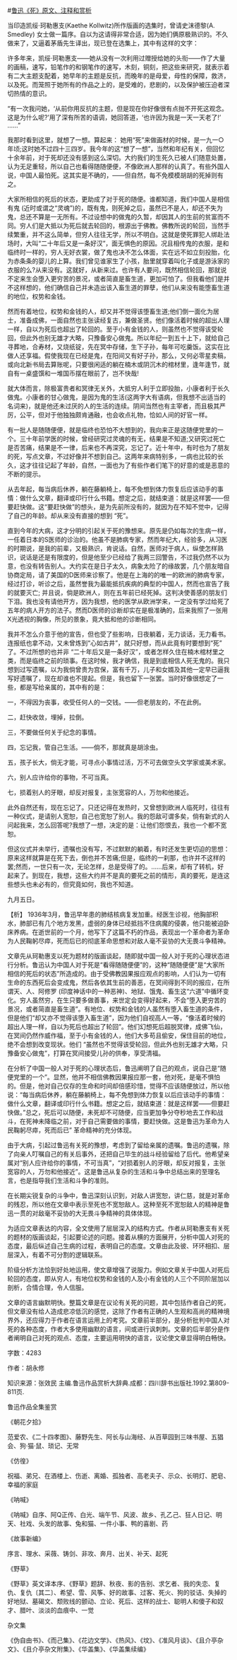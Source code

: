 #[鲁迅《死》原文、注释和赏析](https://www.vrrw.net/wx/9809.html)

当印造凯绥·珂勒惠支(Kaethe Kollwitz)所作版画的选集时，曾请史沫德黎(A. Smedley) 女士做一篇序。自以为这请得非常合适，因为她们俩原极熟识的。不久做来了，又逼着茅盾先生译出，现已登在选集上，其中有这样的文字：

许多年来，凯绥·珂勒惠支——她从没有一次利用过赠授给她的头衔——作了大量的画稿，速写，铅笔作的和钢笔作的速写，木刻，铜刻，把这些来研究，就表示着有二大主题支配着，她早年的主题是反抗，而晚年的是母爱，母性的保障，救济，以及死。而笼照于她所有的作品之上的，是受难的，悲剧的，以及保护被压迫者深切热情的意识。

“有一次我问她，‘从前你用反抗的主题，但是现在你好像很有点抛不开死这观念。这是为什么呢?’用了深有所苦的语调，她回答道，‘也许因为我是一天一天老了!’ ……”

我那时看到这里，就想了一想。算起来： 她用“死”来做画材的时候，是一九一○年顷;这时她不过四十三四岁。我今年的这“想了一想”，当然和年纪有关，但回忆十余年前，对于死却还没有感到这么深切。大约我们的生死久已被人们随意处置，认为无足重轻，所以自己也看得随随便便，不像欧洲人那样的认真了。有些外国人说，中国人最怕死。这其实是不确的，——但自然，每不免模模胡胡的死掉则有之。

大家所相信的死后的状态，更助成了对于死的随便。谁都知道，我们中国人是相信有鬼 (近时或谓之“灵魂”)的，既有鬼，则死掉之后，虽然已不是人，却还不失为鬼，总还不算是一无所有。不过设想中的做鬼的久暂，却因其人的生前的贫富而不同。穷人们是大抵以为死后就去轮回的，根源出于佛教。佛教所说的轮回，当然手续繁重，并不这么简单，但穷人往往无学，所以不明白。这就是使死罪犯人绑赴法场时，大叫“二十年后又是一条好汉”，面无惧色的原因。况且相传鬼的衣服，是和临终时一样的，穷人无好衣裳，做了鬼也决不怎么体面，实在远不如立刻投胎，化为赤条条的婴儿的上算。我们曾见谁家生了小孩，胎里就穿着叫化子或是游泳家的衣服的么?从来没有。这就好，从新来过。也许有人要问，既然相信轮回，那就说不定来生会堕入更穷苦的景况，或者简直是畜生道，更加可怕了。但我看他们是并不这样想的，他们确信自己并未造出该入畜生道的罪孽，他们从来没有能堕畜生道的地位，权势和金钱。

然而有着地位，权势和金钱的人，却又并不觉得该堕畜生道;他们倒一面化为居士，准备成佛，一面自然也主张读经复古，兼做圣贤。他们像活着时候的超出人理一样，自以为死后也超出了轮回的。至于小有金钱的人，则虽然也不觉得该受轮回，但此外也别无雄才大略，只豫备安心做鬼。所以年纪一到五十上下，就给自己寻葬地，合寿材，又烧纸锭，先在冥中存储，生下子孙，每年可吃羹饭。这实在比做人还享福。假使我现在已经是鬼，在阳间又有好子孙，那么，又何必零星卖稿，或向北新书局去算账呢，只要很闲适的躺在楠木或阴沉木的棺材里，逢年逢节，就自有一桌盛馔和一堆国币摆在眼前了，岂不快哉!

就大体而言，除极富贵者和冥律无关外，大抵穷人利于立即投胎，小康者利于长久做鬼。小康者的甘心做鬼，是因为鬼的生活(这两字大有语病，但我想不出适当的名词来)，就是他还未过厌的人的生活的连续。阴间当然也有主宰者，而且极其严厉，公平，但对于他独独颇肯通融，也会收点礼物，恰如人间的好官一样。

有一批人是随随便便，就是临终也恐怕不大想到的，我向来正是这随便党里的一个。三十年前学医的时候，曾经研究过灵魂的有无，结果是不知道;又研究过死亡是否苦痛，结果是不一律，后来也不再深究，忘记了。近十年中，有时也为了朋友的死，写点文章，不过好像并不想到自己。这两年来病特别多，一病也比较的长久，这才往往记起了年龄，自然，一面也为了有些作者们笔下的好意的或是恶意的不断的提示。

从去年起，每当病后休养，躺在藤躺椅上，每不免想到体力恢复后应该动手的事情：做什么文章，翻译或印行什么书籍。想定之后，就结束道：就是这样罢——但要赶快做。这“要赶快做”的想头，是为先前所没有的，就因为在不知不觉中，记得了自己的年龄。却从来没有直接的想到 “死”。

直到今年的大病，这才分明的引起关于死的豫想来。原先是仍如每次的生病一样，一任着日本的S医师的诊治的。他虽不是肺病专家，然而年纪大，经验多，从习医的时期说，是我的前辈，又极熟识，肯说话。自然，医师对于病人，纵使怎样熟识，说话是还是有限度的，但是他至少已经给了我两三回警告，不过我仍然不以为意，也没有转告别人。大约实在是日子太久，病象太险了的缘故罢，几个朋友暗自协商定局，请了美国的D医师来诊察了。他是在上海的的唯一的欧洲的肺病专家，经过打诊，听诊之后，虽然誉我为最能抵抗疾病的典型的中国人，然而也宣告了我的就要灭亡; 并且说，倘是欧洲人，则在五年前已经死掉。这判决使善感的朋友们下泪。我也没有请他开方，因为我想，他的医学从欧洲学来，一定没有学过给死了五年的病人开方的法子。然而D医师的诊断却实在是极准确的，后来我照了一张用X光透视的胸像，所见的景象，竟大抵和他的诊断相同。

我并不怎么介意于他的宣告，但也受了些影响，日夜躺着，无力谈话，无力看书。连报纸也拿不动，又未曾炼到“心如古井”，就只好想，而从此竟有时要想到“死” 了。不过所想的也并非 “二十年后又是一条好汉”，或者怎样久住在楠木棺材里之类，而是临终之前的琐事。在这时候，我才确信，我是到底相信人死无鬼的。我只想到过写遗嘱，以为我倘曾贵为宫保，富有千万，儿子和女婿及其他一定早已逼我写好遗嘱了，现在却谁也不提起。但是，我也留下一张罢。当时好像很想定了一些，都是写给亲属的，其中有的是：

一，不得因为丧事，收受任何人的一交钱。——但老朋友的，不在此例。

二，赶快收敛，埋掉，拉倒。

三，不要做任何关于纪念的事情。

四，忘记我，管自己生活。——倘不，那就真是胡涂虫。

五，孩子长大，倘无才能，可寻点小事情过活，万不可去做空头文学家或美术家。

六，别人应许给你的事物，不可当真。

七，损着别人的牙眼，却反对报复，主张宽容的人，万勿和他接近。

此外自然还有，现在忘记了。只还记得在发热时，又曾想到欧洲人临死时，往往有一种仪式，是请别人宽恕，自己也宽恕了别人。我的怨敌可谓多矣，倘有新式的人问起我来，怎么回答呢?我想了一想，决定的是：让他们怨恨去，我也一个都不宽恕。

但这仪式并未举行，遗嘱也没有写，不过默默的躺着，有时还发生更切迫的思想：原来这样就算是在死下去，倒也并不苦痛;但是，临终的一刹那，也许并不这样的罢;然而，一世只有一次，无论怎样，总是受得了的。……后来，却有了转机，好起来了。到现在，我想，这些大约并不是真的要死之前的情形，真的要死，是连这些想头也未必有的，但究竟如何，我也不知道。

九月五日。



【析】 1936年3月，鲁迅早年患的肺结核病复发加重。经医生诊视，他胸部积水，肺部已有几个地方发黑，虚弱的身体已经抵挡不住病魔的侵袭，他只能被迫卧床养病。在逝世前的一个月，他写下了这篇不朽的作品，表现出一个革命者为革命为人民鞠躬尽瘁，死而后已的彻底革命思想和对敌人毫不妥协的大无畏斗争精神。

文章先从珂勒惠支以死为题材的版画谈起，随即就中国一般人对于死的心理状态进行分析。鲁迅认为中国人对于死是“看得随随便便”的，这种“随随便便”是“大家所相信的死后的状态”所造成的。由于受佛教因果报应观点的影响，人们认为一切有生命的东西死后会变成鬼，然后各依其生前的善恶，在冥间得到不同的报应，在所谓天、人、阿修罗 (印度神话中的一种恶神)、地狱、饿鬼、畜生这“六道”中循环变化。穷人虽然穷，在生只要多做善事，来世定会变得好起来，不会“堕入更穷苦的景况，或者简直是畜生道”。有地位、权势和金钱的人虽然有堕入畜生道的条件，但是他们“却又亦不觉得该堕入畜生道”，因为他们自视高人一等，“像活着时候的超出人理一样，自以为死后也超出了轮回”。他们幻想死后超脱冥律，成佛飞仙，在冥间仍然作威作福，至于小有金钱的人，他们大多苟且偷安，保住目前的地位，绝不会想到改变现状。他们 “虽然也不觉得该受轮回，但此外也别无雄才大略，只豫备安心做鬼”，打算在冥间接受儿孙的供奉，享受清福。

在分析了中国一般人对于死的心理状态后，鲁迅阐明了自己的观点，说自己是“随便党里的一个”。显然，他并不相信佛教因果报应那一套，他对死，是毫不惧怕的。但是，他对自己仅存的生命和时间却倍感珍惜，觉得不应该随便放过，所以他说：“每当病后休养，躺在藤躺椅上，每不免想到体力恢复以后应该动手的事情：做什么文章，翻译或印行什么书籍。想定之后，就结束道：就是这样罢——但要赶快做。”总之，死后可以随便，未死却不可随便，应当更加争分夺秒地去工作和战斗，在死神未降临之前，对于自己需要做的事情，要赶快做。这是鲁迅为革命为人民鞠躬尽瘁，死而后已” 革命精神的充分体现。

由于大病，引起过鲁迅有关死的豫想，考虑到了留给亲属的遗嘱。鲁迅的遗嘱，除了向亲人叮嘱自己的有关后事外，还把自己毕生的战斗经验留给了后代。他希望亲属对“别人应许给你的事情，不可当真”，“对损着别人的牙眼，却反对报复，主张宽容的人，万勿和他接近”。这是鲁迅从复杂的生活和斗争中总结出来的至理名言，也是指导我们生活和斗争的准则。

在长期尖锐复杂的斗争中，鲁迅深刻认识到，对敌人讲宽恕，讲仁慈，就是对革命的残忍，所以他在文章中表示至死也不宽恕敌人。这种至死不宽恕敌人的精神是鲁迅一贯的对敌毫不妥协的大无畏斗争精神的具体体现。

为适应文章表达的内容，全文使用了层层深入的结构方式。作者从珂勒惠支有关死的题材的版画谈起，引起要论述的问题。接着从横的方面展开，分析中国人对死的态度，最后纵述自己生病的过程，表明自己的态度。文章由此及彼、环环相扣、层层深入，有着不可分割的逻辑联系。

阶级分析方法恰到好处地运用，使文章增强了说服力。例如文章关于中国人对死后轮回的态度，即从穷人，有地位权势和金钱的人及小有金钱的人三个不同阶层加以剖析，合情合理，令人信服。

文章的语言幽默明快。整篇文章是在议论有关死的问题，其中包括作者自己的死，但文章没有给人造成悲凉低沉的感觉，这除了作者有正确的人生观和高尚的精神境界外，还应得力于作者在语言运用上的考究。文章前半部分，是分析批判中国人对死的各种态度，作者大多使用幽默的语言，间或进行讽刺刺。文章的后半部分是作者阐明自己对死的观点、态度，主要运用明快的语言，议论使文章显得明白畅快。

字数：4283

作者：胡永修

知识来源：张效民 主编.鲁迅作品赏析大辞典.成都：四川辞书出版社.1992.第809-811页.

鲁迅作品全集鉴赏

《朝花夕拾》

范爱农、《二十四孝图》、藤野先生、阿长与山海经、从百草园到三味书屋、五猖会、狗·猫·鼠、琐记、无常

《仿徨》

祝福、弟兄、在酒楼上、伤逝、离婚、孤独者、高老夫子、示众、长明灯、肥皂、幸福的家庭

《呐喊》

《呐喊》自序、阿Q正传、白光、端午节、风波、故乡、孔乙己、狂人日记、明天、社戏、头发的故事、兔和猫、一件小事、鸭的喜剧、药

《故事新编》

序言、理水、采薇、铸剑、非攻、奔月、出关、补天、起死

《野草》

《野草》英文译本序、《野草》题辞、秋夜、影的告别、求乞者、我的失恋、复仇、复仇〔其二〕、希望、雪、风筝、好的故事、过客、死火、狗的驳诘、失掉的好地狱、墓碣文、颓败线的颤动、立论、死后、这样的战士、聪明人和傻子和奴才、腊叶、淡淡的血痕中、一觉

杂文集

《伪自由书》、《而己集》、《花边文学》、《热风》、《坟》、《准风月谈》、《且介亭杂文》、《且介亭杂文附集》、《华盖集》、《华盖集续编》

